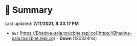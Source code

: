 # 📖 Summary
Last updated: **7/11/2021, 8:33:17 PM**

- `GET` [https://Bhadwa-sala.toxicblte.repl.co](https://Bhadwa-sala.toxicblte.repl.co) - **Down** (120324ms)
